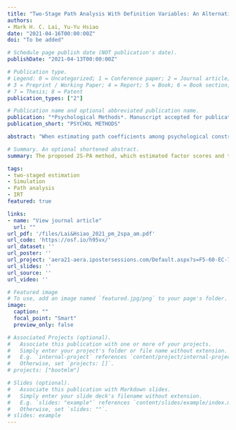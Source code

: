```yaml
---
title: "Two-Stage Path Analysis With Definition Variables: An Alternative Framework to Account for Measurement Error"
authors:
- Mark H. C. Lai, Yu-Yu Hsiao
date: "2021-04-16T00:00:00Z"
doi: "To be added"

# Schedule page publish date (NOT publication's date).
publishDate: "2021-04-13T00:00:00Z"

# Publication type.
# Legend: 0 = Uncategorized; 1 = Conference paper; 2 = Journal article;
# 3 = Preprint / Working Paper; 4 = Report; 5 = Book; 6 = Book section;
# 7 = Thesis; 8 = Patent
publication_types: ["2"]

# Publication name and optional abbreviated publication name.
publication: "*Psychological Methods*. Manuscript accepted for publication"
publication_short: "PSYCHOL METHODS"

abstract: "When estimating path coefficients among psychological constructs measured with error, structural equation modeling (SEM), which simultaneously estimates the measurement and structural parameters, is generally regarded as the gold standard. In practice, however, researchers usually first compute composite scores or factor scores, and use those as observed variables in a path analysis, for purposes of simplifying the model or avoiding model convergence issues. Whereas recent approaches, such as reliability adjustment methods and factor score regression, has been proposed to mitigate the bias induced by ignoring measurement error in composite/factor scores with continuous indicators, those approaches are not yet applicable to models with categorical indicators. In this paper, we introduce the two-stage path analysis (2S-PA) with definition variables as a general framework for path modeling to handle categorical indicators, in which estimation of factor scores and path coefficients are separated. It thus allows for different estimation methods in the measurement and the structural path models and easier diagnoses of violations of model assumptions. We conducted three simulation studies, ranging from latent regression to mediation analysis with categorical indicators, and showed that 2S-PA generally produced similar estimates to those using SEM in large samples, but gave better convergence rates, less standard error bias, and better control of Type I error rates in small samples. We illustrate 2S-PA using data from a national data set, and show how researchers can implement it in Mplus and OpenMx. Possible extensions and future directions of 2S-PA are discussed."

# Summary. An optional shortened abstract.
summary: The proposed 2S-PA method, which estimated factor scores and the corresponding standard errors in the first stage, and use SEM with definition variables in the second stage, showed favorable performance in small samples compared to full SEM. 

tags:
- two-staged estimation
- Simulation
- Path analysis
- IRT
featured: true

links:
- name: "View journal article"
  url: ""
url_pdf: '/files/Lai&Hsiao_2021_pm_2spa_am.pdf'
url_code: 'https://osf.io/h95vx/'
url_dataset: ''
url_poster: ''
url_project: 'aera21-aera.ipostersessions.com/Default.aspx?s=F5-60-EC-7F-8B-FC-38-8D-8C-83-D8-EE-6C-E9-BF-96'
url_slides: ''
url_source: ''
url_video: ''

# Featured image
# To use, add an image named `featured.jpg/png` to your page's folder. 
image:
  caption: ""
  focal_point: "Smart"
  preview_only: false

# Associated Projects (optional).
#   Associate this publication with one or more of your projects.
#   Simply enter your project's folder or file name without extension.
#   E.g. `internal-project` references `content/project/internal-project/index.md`.
#   Otherwise, set `projects: []`.
# projects: ["bootmlm"]

# Slides (optional).
#   Associate this publication with Markdown slides.
#   Simply enter your slide deck's filename without extension.
#   E.g. `slides: "example"` references `content/slides/example/index.md`.
#   Otherwise, set `slides: ""`.
# slides: example
---
```


<!--

Supplementary notes can be added here, including [code and math](https://sourcethemes.com/academic/docs/writing-markdown-latex/).

-->
